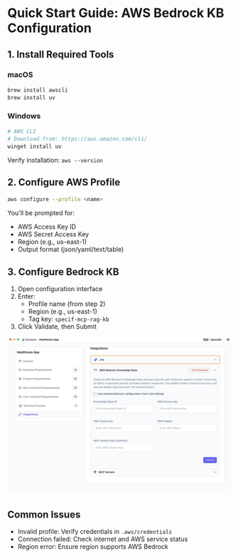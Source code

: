 # Quick Start Guide: AWS Bedrock KB Configuration

## 1. Install Required Tools

### macOS
```bash
brew install awscli
brew install uv
```

### Windows
```bash
# AWS CLI
# Download from: https://aws.amazon.com/cli/
winget install uv
```

Verify installation: `aws --version`

## 2. Configure AWS Profile
```bash
aws configure --profile <name>
```

You'll be prompted for:
- AWS Access Key ID
- AWS Secret Access Key
- Region (e.g., us-east-1)
- Output format (json/yaml/text/table)

## 3. Configure Bedrock KB

1. Open configuration interface
2. Enter:
   - Profile name (from step 2)
   - Region (e.g., us-east-1)
   - Tag key: `specif-mcp-rag-kb`
3. Click Validate, then Submit

![AWS Bedrock KB Configuration Interface](/docs/static/img/specifai-aws-bedrock-kb-integration.png)

## Common Issues

- Invalid profile: Verify credentials in `.aws/credentials`
- Connection failed: Check internet and AWS service status
- Region error: Ensure region supports AWS Bedrock
